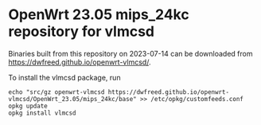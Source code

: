 OpenWrt 23.05 mips_24kc repository for vlmcsd
========

Binaries built from this repository on 2023-07-14 can be downloaded from <https://dwfreed.github.io/openwrt-vlmcsd/>.

To install the vlmcsd package, run

```
echo "src/gz openwrt-vlmcsd https://dwfreed.github.io/openwrt-vlmcsd/OpenWrt_23.05/mips_24kc/base" >> /etc/opkg/customfeeds.conf
opkg update
opkg install vlmcsd
```
